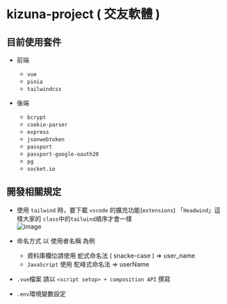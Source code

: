 
# kizuna-project ( 交友軟體 )

## 目前使用套件

* 前端
  * `vue`
  * `pinia`
  * `tailwindcss`
    
* 後端
  * `bcrypt`
  * `cookie-parser`
  * `express`
  * `jsonwebtoken`
  * `passport`
  * `passport-google-oauth20`
  * `pg`
  * `socket.io`
  
## 開發相關規定

* 使用 `tailwind` 時，要下載 `vscode` 的擴充功能(`extensions`) 「`Headwind`」這樣大家的 `class`中的`tailwind`順序才會一樣  
![image](https://github.com/user-attachments/assets/488a73f4-b0e0-4d9c-8fb3-fd7a1cdcbd4d)

* 命名方式 以 使用者名稱 為例
  * 資料庫欄位請使用 蛇式命名法 ( snacke-case ) => user_name
  * `JavaScript` 使用 駝峰式命名法 => userName

* `.vue`檔案 請以 `<script setup> + composition API` 撰寫

* `.env`環境變數設定
  
